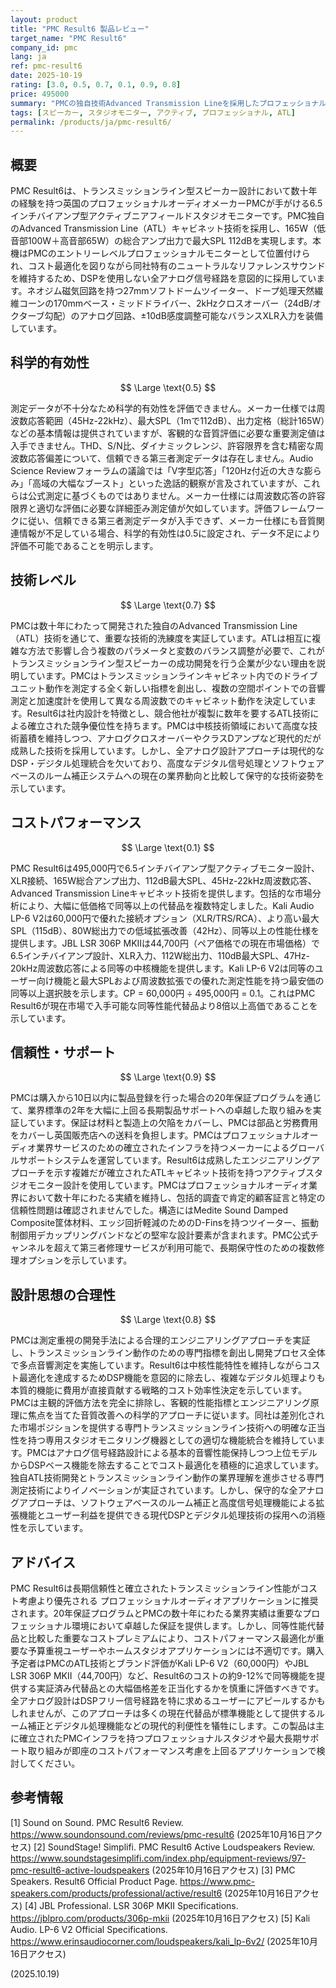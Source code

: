 ```yaml
---
layout: product
title: "PMC Result6 製品レビュー"
target_name: "PMC Result6"
company_id: pmc
lang: ja
ref: pmc-result6
date: 2025-10-19
rating: [3.0, 0.5, 0.7, 0.1, 0.9, 0.8]
price: 495000
summary: "PMCの独自技術Advanced Transmission Lineを採用したプロフェッショナル向けアクティブスタジオモニター。保守的なアナログ設計で優れた長期サポートを提供するが、コストパフォーマンス面での競争力は限定的。"
tags: [スピーカー, スタジオモニター, アクティブ, プロフェッショナル, ATL]
permalink: /products/ja/pmc-result6/
---
```


## 概要

PMC Result6は、トランスミッションライン型スピーカー設計において数十年の経験を持つ英国のプロフェッショナルオーディオメーカーPMCが手がける6.5インチバイアンプ型アクティブニアフィールドスタジオモニターです。PMC独自のAdvanced Transmission Line（ATL）キャビネット技術を採用し、165W（低音部100W＋高音部65W）の総合アンプ出力で最大SPL 112dBを実現します。本機はPMCのエントリーレベルプロフェッショナルモニターとして位置付けられ、コスト最適化を図りながら同社特有のニュートラルなリファレンスサウンドを維持するため、DSPを使用しない全アナログ信号経路を意図的に採用しています。ネオジム磁気回路を持つ27mmソフトドームツイーター、ドープ処理天然繊維コーンの170mmベース・ミッドドライバー、2kHzクロスオーバー（24dB/オクターブ勾配）のアナログ回路、±10dB感度調整可能なバランスXLR入力を装備しています。

## 科学的有効性

$$ \Large \text{0.5} $$

測定データが不十分なため科学的有効性を評価できません。メーカー仕様では周波数応答範囲（45Hz-22kHz）、最大SPL（1mで112dB）、出力定格（総計165W）などの基本情報は提供されていますが、客観的な音質評価に必要な重要測定値は入手できません。THD、S/N比、ダイナミックレンジ、許容限界を含む精密な周波数応答偏差について、信頼できる第三者測定データは存在しません。Audio Science Reviewフォーラムの議論では「V字型応答」「120Hz付近の大きな膨らみ」「高域の大幅なブースト」といった逸話的観察が言及されていますが、これらは公式測定に基づくものではありません。メーカー仕様には周波数応答の許容限界と適切な評価に必要な詳細歪み測定値が欠如しています。評価フレームワークに従い、信頼できる第三者測定データが入手できず、メーカー仕様にも音質関連情報が不足している場合、科学的有効性は0.5に設定され、データ不足により評価不可能であることを明示します。

## 技術レベル

$$ \Large \text{0.7} $$

PMCは数十年にわたって開発された独自のAdvanced Transmission Line（ATL）技術を通じて、重要な技術的洗練度を実証しています。ATLは相互に複雑な方法で影響し合う複数のパラメータと変数のバランス調整が必要で、これがトランスミッションライン型スピーカーの成功開発を行う企業が少ない理由を説明しています。PMCはトランスミッションラインキャビネット内でのドライブユニット動作を測定する全く新しい指標を創出し、複数の空間ポイントでの音響測定と加速度計を使用して異なる周波数でのキャビネット動作を決定しています。Result6は社内設計を特徴とし、競合他社が複製に数年を要するATL技術による確立された競争優位性を持ちます。PMCは中核技術領域において高度な技術蓄積を維持しつつ、アナログクロスオーバーやクラスDアンプなど現代的だが成熟した技術を採用しています。しかし、全アナログ設計アプローチは現代的なDSP・デジタル処理統合を欠いており、高度なデジタル信号処理とソフトウェアベースのルーム補正システムへの現在の業界動向と比較して保守的な技術姿勢を示しています。

## コストパフォーマンス

$$ \Large \text{0.1} $$

PMC Result6は495,000円で6.5インチバイアンプ型アクティブモニター設計、XLR接続、165W総合アンプ出力、112dB最大SPL、45Hz-22kHz周波数応答、Advanced Transmission Lineキャビネット技術を提供します。包括的な市場分析により、大幅に低価格で同等以上の代替品を複数特定しました。Kali Audio LP-6 V2は60,000円で優れた接続オプション（XLR/TRS/RCA）、より高い最大SPL（115dB）、80W総出力での低域拡張改善（42Hz）、同等以上の性能仕様を提供します。JBL LSR 306P MKIIは44,700円（ペア価格での現在市場価格）で6.5インチバイアンプ設計、XLR入力、112W総出力、110dB最大SPL、47Hz-20kHz周波数応答による同等の中核機能を提供します。Kali LP-6 V2は同等のユーザー向け機能と最大SPLおよび周波数拡張での優れた測定性能を持つ最安価の同等以上選択肢を示します。CP = 60,000円 ÷ 495,000円 = 0.1。これはPMC Result6が現在市場で入手可能な同等性能代替品より8倍以上高価であることを示しています。

## 信頼性・サポート

$$ \Large \text{0.9} $$

PMCは購入から10日以内に製品登録を行った場合の20年保証プログラムを通じて、業界標準の2年を大幅に上回る長期製品サポートへの卓越した取り組みを実証しています。保証は材料と製造上の欠陥をカバーし、PMCは部品と労務費用をカバーし英国販売店への送料を負担します。PMCはプロフェッショナルオーディオ業界サービスのための確立されたインフラを持つメーカーによるグローバルサポートシステムを運営しています。Result6は成熟したエンジニアリングアプローチを示す複雑だが確立されたATLキャビネット技術を持つアクティブスタジオモニター設計を使用しています。PMCはプロフェッショナルオーディオ業界において数十年にわたる実績を維持し、包括的調査で肯定的顧客証言と特定の信頼性問題は確認されませんでした。構造にはMedite Sound Damped Composite筐体材料、エッジ回折軽減のためのD-Finsを持つツイーター、振動制御用デカップリングバンドなどの堅牢な設計要素が含まれます。PMC公式チャンネルを超えて第三者修理サービスが利用可能で、長期保守性のための複数修理オプションを示しています。

## 設計思想の合理性

$$ \Large \text{0.8} $$

PMCは測定重視の開発手法による合理的エンジニアリングアプローチを実証し、トランスミッションライン動作のための専門指標を創出し開発プロセス全体で多点音響測定を実施しています。Result6は中核性能特性を維持しながらコスト最適化を達成するためDSP機能を意図的に除去し、複雑なデジタル処理よりも本質的機能に費用が直接貢献する戦略的コスト効率性決定を示しています。PMCは主観的評価方法を完全に排除し、客観的性能指標とエンジニアリング原理に焦点を当てた音質改善への科学的アプローチに従います。同社は差別化された市場ポジションを提供する専門トランスミッションライン技術への明確な正当性を持つ専用スタジオモニタリング機器としての適切な機能統合を維持しています。PMCはアナログ信号経路設計による基本的音響性能保持しつつ上位モデルからDSPベース機能を除去することでコスト最適化を積極的に追求しています。独自ATL技術開発とトランスミッションライン動作の業界理解を進歩させる専門測定技術によりイノベーションが実証されています。しかし、保守的な全アナログアプローチは、ソフトウェアベースのルーム補正と高度信号処理機能による拡張機能とユーザー利益を提供できる現代DSPとデジタル処理技術の採用への消極性を示しています。

## アドバイス

PMC Result6は長期信頼性と確立されたトランスミッションライン性能がコスト考慮より優先される プロフェッショナルオーディオアプリケーションに推奨されます。20年保証プログラムとPMCの数十年にわたる業界実績は重要なプロフェッショナル環境において卓越した保証を提供します。しかし、同等性能代替品と比較した重要なコストプレミアムにより、コストパフォーマンス最適化が重要な予算重視ユーザーやホームスタジオアプリケーションには不適切です。購入予定者はPMCのATL技術とブランド評価がKali LP-6 V2（60,000円）やJBL LSR 306P MKII（44,700円）など、Result6のコストの約9-12%で同等機能を提供する実証済み代替品との大幅価格差を正当化するかを慎重に評価すべきです。全アナログ設計はDSPフリー信号経路を特に求めるユーザーにアピールするかもしれませんが、このアプローチは多くの現在代替品が標準機能として提供するルーム補正とデジタル処理機能などの現代的利便性を犠牲にします。この製品は主に確立されたPMCインフラを持つプロフェッショナルスタジオや最大長期サポート取り組みが即座のコストパフォーマンス考慮を上回るアプリケーションで検討してください。

## 参考情報

[1] Sound on Sound. PMC Result6 Review. https://www.soundonsound.com/reviews/pmc-result6 (2025年10月16日アクセス)
[2] SoundStage! Simplifi. PMC Result6 Active Loudspeakers Review. https://www.soundstagesimplifi.com/index.php/equipment-reviews/97-pmc-result6-active-loudspeakers (2025年10月16日アクセス)
[3] PMC Speakers. Result6 Official Product Page. https://www.pmc-speakers.com/products/professional/active/result6 (2025年10月16日アクセス)
[4] JBL Professional. LSR 306P MKII Specifications. https://jblpro.com/products/306p-mkii (2025年10月16日アクセス)
[5] Kali Audio. LP-6 V2 Official Specifications. https://www.erinsaudiocorner.com/loudspeakers/kali_lp-6v2/ (2025年10月16日アクセス)

(2025.10.19)